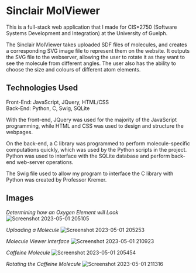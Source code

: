 # Sinclair MolViewer
This is a full-stack web application that I made for CIS*2750 (Software Systems Development and Integration) at the University of Guelph.

The Sinclair MolViewer takes uploaded SDF files of molecules, and creates a corresponding SVG image file to represent them on the website. It outputs the SVG file to the webserver, allowing
the user to rotate it as they want to see the molecule from different angles. The user also has the ability to choose the size and colours of different atom elements.

## **Technologies Used**
Front-End: JavaScript, JQuery, HTML/CSS  
Back-End: Python, C, Swig, SQLite

With the front-end, JQuery was used for the majority of the JavaScript programming, while HTML and CSS was used to design and structure the webpages.  

On the back-end, a C library was programmed to perform molecule-specific computations quickly, which was used by the Python scripts in the project. Python was used to interface with the SQLite database and perform back-end web-server operations.  

The Swig file used to allow my program to interface the C library with Python was created by Professor Kremer.

## Images

*Determining how an Oxygen Element will Look*
![Screenshot 2023-05-01 205105](https://user-images.githubusercontent.com/89956249/235558402-e46450fd-e7ab-440a-83a7-53c263d267b3.png)

*Uploading a Molecule*
![Screenshot 2023-05-01 205253](https://user-images.githubusercontent.com/89956249/235558521-4487d0f3-ac88-45c1-9367-f0ea98186ded.png)

*Molecule Viewer Interface*
![Screenshot 2023-05-01 210923](https://user-images.githubusercontent.com/89956249/235558830-783ba829-f0bf-409b-9f97-6462bf89091a.png)

*Caffeine Molecule*
![Screenshot 2023-05-01 205454](https://user-images.githubusercontent.com/89956249/235558936-8b316c3a-1fd4-43fe-8616-efc691bcf0c7.png)

*Rotating the Caffeine Molecule*
![Screenshot 2023-05-01 211316](https://user-images.githubusercontent.com/89956249/235558693-a59ec1f2-0964-4a19-9be0-b301defe0466.png)
